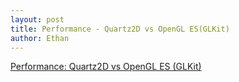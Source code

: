 ```yaml
---
layout: post
title: Performance - Quartz2D vs OpenGL ES(GLKit)
author: Ethan
---
```


[Performance: Quartz2D vs OpenGL ES (GLKit)](http://stackoverflow.com/questions/12196688/performance-quartz2d-vs-opengl-es-glkit)